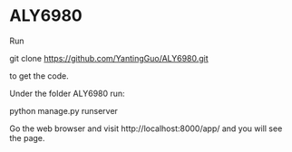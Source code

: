 # ALY6980

Run

git clone https://github.com/YantingGuo/ALY6980.git 

to get the code.

Under the folder ALY6980 run:

python manage.py runserver

Go the web browser and visit http://localhost:8000/app/ and you will see the page.
